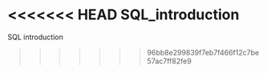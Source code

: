 <<<<<<< HEAD
SQL_introduction
=======
SQL introduction
>>>>>>> 96bb8e299839f7eb7f466f12c7be57ac7ff82fe9
